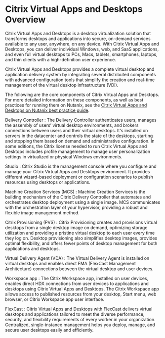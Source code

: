 # Citrix Virtual Apps and Desktops Overview

Citrix Virtual Apps and Desktops is a desktop virtualization solution that transforms desktops and applications into secure, on-demand services available to any user, anywhere, on any device. With Citrix Virtual Apps and Desktops, you can deliver individual Windows, web, and SaaS applications, and even full virtual desktops to PCs, Macs, tablets, smartphones, laptops, and thin clients with a high-definition user experience.

Citrix Virtual Apps and Desktops provides a complete virtual desktop and application delivery system by integrating several distributed components with advanced configuration tools that simplify the creation and real-time management of the virtual desktop infrastructure (VDI).

The following are the core components of Citrix Virtual Apps and Desktops. For more detailed information on these components, as well as best practices for running them on Nutanix, see the [Citrix Virtual Apps and Desktops on Nutanix best practice guide](https://portal.nutanix.com/page/documents/solutions/details?targetId=BP-2079-Citrix-Virtual-Apps-and-Desktops:BP-2079-Citrix-Virtual-Apps-and-Desktops).

Delivery Controller
: The Delivery Controller authenticates users, manages the assembly of users’ virtual desktop environments, and brokers connections between users and their virtual desktops. It's installed on servers in the datacenter and controls the state of the desktops, starting and stopping them based on demand and administrative configuration. In some editions, the Citrix license needed to run Citrix Virtual Apps and Desktops includes profile management to manage user personalization settings in virtualized or physical Windows environments.

Studio
: Citrix Studio is the management console where you configure and manage your Citrix Virtual Apps and Desktops environment. It provides different wizard-based deployment or configuration scenarios to publish resources using desktops or applications.

Machine Creation Services (MCS)
: Machine Creation Services is the building mechanism of the Citrix Delivery Controller that automates and orchestrates desktop deployment using a single image. MCS communicates with the orchestration layer of your hypervisor, providing a robust and flexible image management method.

Citrix Provisioning (PVS)
: Citrix Provisioning creates and provisions virtual desktops from a single desktop image on demand, optimizing storage utilization and providing a pristine virtual desktop to each user every time they log on. Desktop provisioning also simplifies desktop images, provides optimal flexibility, and offers fewer points of desktop management for both applications and desktops.

Virtual Delivery Agent (VDA)
: The Virtual Delivery Agent is installed on virtual desktops and enables direct FMA (FlexCast Management Architecture) connections between the virtual desktop and user devices.

Workspace app
: The Citrix Workspace app, installed on user devices, enables direct HDX connections from user devices to applications and desktops using Citrix Virtual Apps and Desktops. The Citrix Workspace app allows access to published resources from your desktop, Start menu, web browser, or Citrix Workspace app user interface.

FlexCast
: Citrix Virtual Apps and Desktops with FlexCast delivers virtual desktops and applications tailored to meet the diverse performance, security, and flexibility requirements of every worker in your organization. Centralized, single-instance management helps you deploy, manage, and secure user desktops easily and efficiently.
